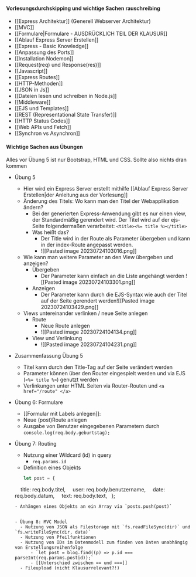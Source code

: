 
#### Vorlesungsdurchskipping und wichtige Sachen rauschreibing

- [[Express Architektur]] (Generell Webserver Architektur)
- [[MVC]]
- [[Formulare|Formulare - AUSDRÜCKLICH TEIL DER KLAUSUR]]
- [[Ablauf Express Server Erstellen]]
- [[Express - Basic Knowledge]]
- [[Anpassung des Ports]]
- [[Installation Nodemon]]
- [[Request(req) und Response(res)]]
- [[Javascript]]
- [[Express Routes]]
- [[HTTP-Methoden]]
- [[JSON in Js]]
- [[Dateien lesen und schreiben in Node.js]]
- [[Middleware]]
- [[EJS und Templates]]
- [[REST (Representational State Transfer)]]
- [[HTTP Status Codes]]
- [[Web APIs und Fetch]]
- [[Synchron vs Asynchron]]



#### Wichtige  Sachen aus Übungen
Alles vor Übung 5 ist nur Bootstrap, HTML und CSS. Sollte also nichts dran kommen

- Übung 5
	- Hier wird ein Express Server erstellt mithilfe [[Ablauf Express Server Erstellen|der Anleitung aus der Vorlesung]]
	- Änderung des Titels: Wo kann man den Titel der Webapplikation ändern?
		- Bei der generierten Express-Anwendung gibt es nur einen view, der Standardmäßig gerendert wird. Der Titel wird auf der ejs-Seite folgendermaßen verarbeitet:  `<title><%= title %></title>`
		- Was heißt das?
			- Der Title wird in der Route als Parameter übergeben und kann in der index-Route angepasst werden.
			- ![[Pasted image 20230724103016.png]]
	- Wie kann man weitere Parameter an den View übergeben und anzeigen?
		- Übergeben
			- Der Parameter kann einfach an die Liste angehängt werden ![[Pasted image 20230724103301.png]]
		- Anzeigen
			- Der Parameter kann durch die EJS-Syntax wie auch der Titel auf der Seite gerendert werden![[Pasted image 20230724103429.png]]
	- Views untereinander verlinken / neue Seite anlegen
		- Route
			- Neue Route anlegen
			- ![[Pasted image 20230724104134.png]]
		- View und Verlinkung
			- ![[Pasted image 20230724104231.png]]
- Zusammenfassung Übung 5
	- Titel kann durch den Title-Tag auf der Seite verändert werden
	- Parameter können über den Router eingespielt werden und via EJS (`<%= title %>`) genutzt werden
	- Verlinkungen unter HTML Seiten via Router-Routen und `<a href="/route" </a>`


- Übung 6: Formulare
	- [[Formular mit Labels anlegen]]:
	- Neue (post)Route anlegen
	- Ausgabe von Benutzer eingegebenen Parametern durch `console.log(req.body.geburtstag);`

- Übung 7: Routing
	- Nutzung einer Wildcard (id) in query
		- `req.params.id`
	- Definition eines Objekts
	  ```js
	  let post = {
	    title: req.body.titel,
	    user: req.body.benutzername,
	    date: req.body.datum,
	    text: req.body.text,
	  };
	```
	- Anhängen eines Objekts an ein Array via `posts.push(post)`


  - Übung 8: MVC Model
	  - Nutzung von JSON als Filestorage mit `fs.readFileSync(dir)` und `fs.writeFileSync(dir, data)`
	  - Nutzung von Pfeilfunktionen
	  - Nutzung von IDs im Datenmodell zum finden von Daten unabhängig von Erstellungsreihenfolge
		  - `let post = blog.find((p) => p.id === parseInt(req.params.postid));`
		  - [[Unterschied zwischen == und ===]]
	  - Fileupload (nicht Klausurrelevant?!)